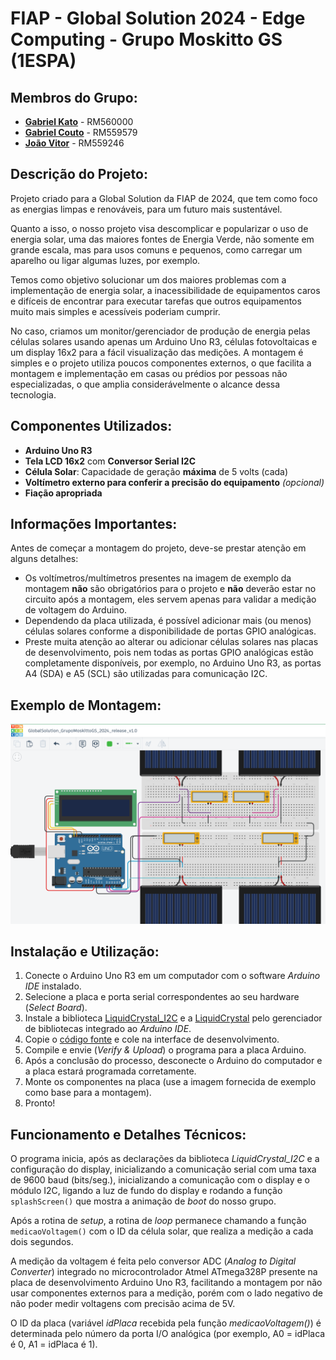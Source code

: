 # FIAP - Global Solution 2024 - Edge Computing - Grupo Moskitto GS (1ESPA)

## Membros do Grupo:
- [**Gabriel Kato**](https://github.com/kato8088) - RM560000
- [**Gabriel Couto**](https://github.com/rouri404) - RM559579
- [**João Vitor**](https://github.com/joaomatosq) - RM559246

## Descrição do Projeto:
Projeto criado para a Global Solution da FIAP de 2024, que tem como foco as energias limpas e renováveis, para um futuro mais sustentável. <br>

Quanto a isso, o nosso projeto visa descomplicar e popularizar o uso de energia solar, uma das maiores fontes de Energia Verde, não somente em grande escala, mas para usos comuns e pequenos, como carregar um aparelho ou ligar algumas luzes, por exemplo. <br>

Temos como objetivo solucionar um dos maiores problemas com a implementação de energia solar, a inacessibilidade de equipamentos caros e difíceis de encontrar para executar tarefas que outros equipamentos muito mais simples e acessíveis poderiam cumprir. <br>

No caso, criamos um monitor/gerenciador de produção de energia pelas células solares usando apenas um Arduino Uno R3, células fotovoltaicas e um display 16x2 para a fácil visualização das medições. A montagem é simples e o projeto utiliza poucos componentes externos, o que facilita a montagem e implementação em casas ou prédios por pessoas não especializadas, o que amplia considerávelmente o alcance dessa tecnologia.

## Componentes Utilizados:
- **Arduino Uno R3**
- **Tela LCD 16x2** com **Conversor Serial I2C**
- **Célula Solar**: Capacidade de geração **máxima** de 5 volts (cada)
- **Voltímetro externo para conferir a precisão do equipamento** _(opcional)_
- **Fiação apropriada**

## Informações Importantes:
Antes de começar a montagem do projeto, deve-se prestar atenção em alguns detalhes:
- Os voltímetros/multímetros presentes na imagem de exemplo da montagem **não** são obrigatórios para o projeto e **não** deverão estar no circuito após a montagem, eles servem apenas para validar a medição de voltagem do Arduino.
- Dependendo da placa utilizada, é possível adicionar mais (ou menos) células solares conforme a disponibilidade de portas GPIO analógicas.
- Preste muita atenção ao alterar ou adicionar células solares nas placas de desenvolvimento, pois nem todas as portas GPIO analógicas estão completamente disponíveis, por exemplo, no Arduino Uno R3, as portas A4 (SDA) e A5 (SCL) são utilizadas para comunicação I2C.

## Exemplo de Montagem:
![esquema](./GlobalSolution_GrupoMoskittoGS_2024_release_v1_schem.png "Montagem de Exemplo")

## Instalação e Utilização:
1. Conecte o Arduino Uno R3 em um computador com o software _Arduino IDE_ instalado.
2. Selecione a placa e porta serial correspondentes ao seu hardware (_Select Board_).
3. Instale a biblioteca [LiquidCrystal_I2C](https://reference.arduino.cc/reference/en/libraries/liquidcrystal-i2c/) e a [LiquidCrystal](https://docs.arduino.cc/libraries/liquidcrystal/) pelo gerenciador de bibliotecas integrado ao _Arduino IDE_.
4. Copie o [código fonte](https://github.com/kato8088/GlobalSolution2024_EdgeComputing_MoskittoGS_1ESPA/blob/main/GlobalSolution2024_ArduinoR3_mainSource.cpp) e cole na interface de desenvolvimento.
5. Compile e envie (_Verify & Upload_) o programa para a placa Arduino.
6. Após a conclusão do processo, desconecte o Arduino do computador e a placa estará programada corretamente.
7. Monte os componentes na placa (use a imagem fornecida de exemplo como base para a montagem).
8. Pronto!

## Funcionamento e Detalhes Técnicos:
O programa inicia, após as declarações da biblioteca _LiquidCrystal_I2C_ e a configuração do display, inicializando a comunicação serial com uma taxa de 9600 baud (bits/seg.), inicializando a comunicação com o display e o módulo I2C, ligando a luz de fundo do display e rodando a função <code>splashScreen()</code> que mostra a animação de _boot_ do nosso grupo.

Após a rotina de _setup_, a rotina de _loop_ permanece chamando a função <code>medicaoVoltagem()</code> com o ID da célula solar, que realiza a medição a cada dois segundos.

A medição da voltagem é feita pelo conversor ADC (_Analog to Digital Converter_) integrado no microcontrolador Atmel ATmega328P presente na placa de desenvolvimento Arduino Uno R3, facilitando a montagem por não usar componentes externos para a medição, porém com o lado negativo de não poder medir voltagens com precisão acima de 5V.

O ID da placa (variável _idPlaca_ recebida pela função _medicaoVoltagem()_) é determinada pelo número da porta I/O analógica (por exemplo, A0 = idPlaca é 0, A1 = idPlaca é 1).
